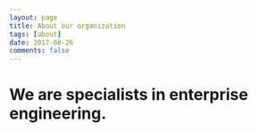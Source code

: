 ```yaml
---
layout: page
title: About our organization
tags: [about]
date: 2017-08-26
comments: false
---
```


# We are specialists in enterprise engineering.
